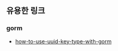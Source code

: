 ## 유용한 링크

### gorm
- [how-to-use-uuid-key-type-with-gorm](https://medium.com/@the.hasham.ali/how-to-use-uuid-key-type-with-gorm-cc00d4ec7100)

